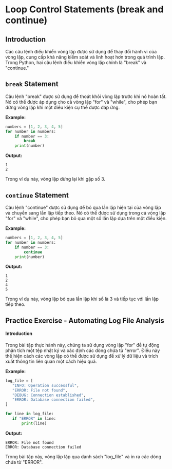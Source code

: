 # Loop Control Statements (break and continue)

## Introduction

Các câu lệnh điều khiển vòng lặp được sử dụng để thay đổi hành vi của vòng lặp, cung cấp khả năng kiểm soát và linh hoạt hơn trong quá trình lặp. Trong Python, hai câu lệnh điều khiển vòng lặp chính là "break" và "continue."

## `break` Statement

Câu lệnh "break" được sử dụng để thoát khỏi vòng lặp trước khi nó hoàn tất. Nó có thể được áp dụng cho cả vòng lặp "for" và "while", cho phép bạn dừng vòng lặp khi một điều kiện cụ thể được đáp ứng.

**Example:**

```python
numbers = [1, 2, 3, 4, 5]
for number in numbers:
    if number == 3:
        break
    print(number)
```

**Output:**

```
1
2
```

Trong ví dụ này, vòng lặp dừng lại khi gặp số 3.

## `continue` Statement

Câu lệnh "continue" được sử dụng để bỏ qua lần lặp hiện tại của vòng lặp và chuyển sang lần lặp tiếp theo. Nó có thể được sử dụng trong cả vòng lặp "for" và "while", cho phép bạn bỏ qua một số lần lặp dựa trên một điều kiện.

**Example:**

```python
numbers = [1, 2, 3, 4, 5]
for number in numbers:
    if number == 3:
        continue
    print(number)
```

**Output:**

```
1
2
4
5
```

Trong ví dụ này, vòng lặp bỏ qua lần lặp khi số là 3 và tiếp tục với lần lặp tiếp theo.

## Practice Exercise - Automating Log File Analysis

#### Introduction

Trong bài tập thực hành này, chúng ta sử dụng vòng lặp "for" để tự động phân tích một tệp nhật ký và xác định các dòng chứa từ "error". Điều này thể hiện cách các vòng lặp có thể được sử dụng để xử lý dữ liệu và trích xuất thông tin liên quan một cách hiệu quả.

**Example:**

```python
log_file = [
   "INFO: Operation successful",
   "ERROR: File not found",
   "DEBUG: Connection established",
   "ERROR: Database connection failed",
]

for line in log_file:
   if "ERROR" in line:
       print(line)
```

**Output:**

```
ERROR: File not found
ERROR: Database connection failed
```

Trong bài tập này, vòng lặp lặp qua danh sách "log_file" và in ra các dòng chứa từ "ERROR".